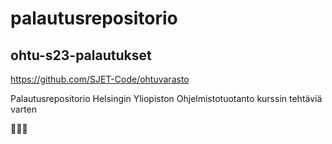 # palautusrepositorio
## ohtu-s23-palautukset
https://github.com/SJET-Code/ohtuvarasto

Palautusrepositorio Helsingin Yliopiston Ohjelmistotuotanto kurssin tehtäviä varten

🌱🌿🌳